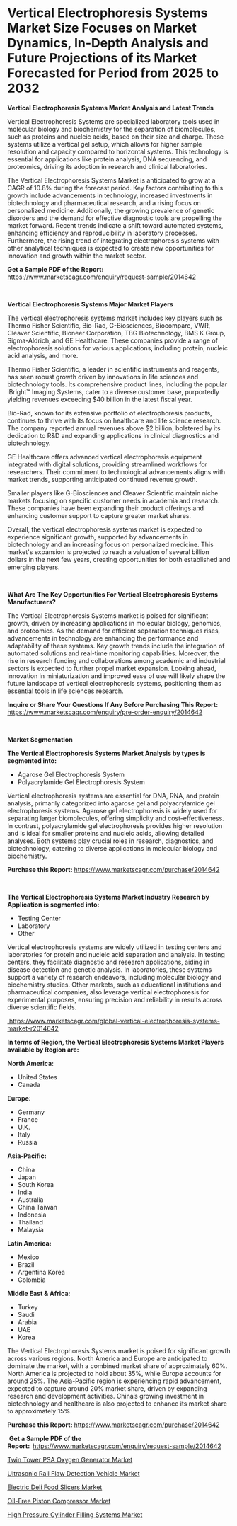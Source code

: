 <p><h1>Vertical Electrophoresis Systems Market Size Focuses on Market Dynamics, In-Depth Analysis and Future Projections of its Market Forecasted for Period from 2025 to 2032</h1></p><p><strong>Vertical Electrophoresis Systems Market Analysis and Latest Trends</strong></p>
<p><p>Vertical Electrophoresis Systems are specialized laboratory tools used in molecular biology and biochemistry for the separation of biomolecules, such as proteins and nucleic acids, based on their size and charge. These systems utilize a vertical gel setup, which allows for higher sample resolution and capacity compared to horizontal systems. This technology is essential for applications like protein analysis, DNA sequencing, and proteomics, driving its adoption in research and clinical laboratories.</p><p>The Vertical Electrophoresis Systems Market is anticipated to grow at a CAGR of 10.8% during the forecast period. Key factors contributing to this growth include advancements in technology, increased investments in biotechnology and pharmaceutical research, and a rising focus on personalized medicine. Additionally, the growing prevalence of genetic disorders and the demand for effective diagnostic tools are propelling the market forward. Recent trends indicate a shift toward automated systems, enhancing efficiency and reproducibility in laboratory processes. Furthermore, the rising trend of integrating electrophoresis systems with other analytical techniques is expected to create new opportunities for innovation and growth within the market sector.</p></p>
<p><strong>Get a Sample PDF of the Report:&nbsp;</strong> <a href="https://www.marketscagr.com/enquiry/request-sample/2014642?utm_campaign=2110&utm_medium=2&utm_source=Github&utm_content=ia&utm_term=28022025&utm_id=vertical-electrophoresis-systems">https://www.marketscagr.com/enquiry/request-sample/2014642</a></p>
<p>&nbsp;</p>
<p><strong>Vertical Electrophoresis Systems Major Market Players</strong></p>
<p><p>The vertical electrophoresis systems market includes key players such as Thermo Fisher Scientific, Bio-Rad, G-Biosciences, Biocompare, VWR, Cleaver Scientific, Bioneer Corporation, TBG Biotechnology, BMS K Group, Sigma-Aldrich, and GE Healthcare. These companies provide a range of electrophoresis solutions for various applications, including protein, nucleic acid analysis, and more.</p><p>Thermo Fisher Scientific, a leader in scientific instruments and reagents, has seen robust growth driven by innovations in life sciences and biotechnology tools. Its comprehensive product lines, including the popular iBright™ Imaging Systems, cater to a diverse customer base, purportedly yielding revenues exceeding $40 billion in the latest fiscal year.</p><p>Bio-Rad, known for its extensive portfolio of electrophoresis products, continues to thrive with its focus on healthcare and life science research. The company reported annual revenues above $2 billion, bolstered by its dedication to R&D and expanding applications in clinical diagnostics and biotechnology.</p><p>GE Healthcare offers advanced vertical electrophoresis equipment integrated with digital solutions, providing streamlined workflows for researchers. Their commitment to technological advancements aligns with market trends, supporting anticipated continued revenue growth.</p><p>Smaller players like G-Biosciences and Cleaver Scientific maintain niche markets focusing on specific customer needs in academia and research. These companies have been expanding their product offerings and enhancing customer support to capture greater market shares.</p><p>Overall, the vertical electrophoresis systems market is expected to experience significant growth, supported by advancements in biotechnology and an increasing focus on personalized medicine. This market's expansion is projected to reach a valuation of several billion dollars in the next few years, creating opportunities for both established and emerging players.</p></p>
<p>&nbsp;</p>
<p><strong>What Are The Key Opportunities For Vertical Electrophoresis Systems Manufacturers?</strong></p>
<p><p>The Vertical Electrophoresis Systems market is poised for significant growth, driven by increasing applications in molecular biology, genomics, and proteomics. As the demand for efficient separation techniques rises, advancements in technology are enhancing the performance and adaptability of these systems. Key growth trends include the integration of automated solutions and real-time monitoring capabilities. Moreover, the rise in research funding and collaborations among academic and industrial sectors is expected to further propel market expansion. Looking ahead, innovation in miniaturization and improved ease of use will likely shape the future landscape of vertical electrophoresis systems, positioning them as essential tools in life sciences research.</p></p>
<p><strong>Inquire or Share Your Questions If Any Before Purchasing This Report:</strong> <a href="https://www.marketscagr.com/enquiry/pre-order-enquiry/2014642?utm_campaign=2110&utm_medium=2&utm_source=Github&utm_content=ia&utm_term=28022025&utm_id=vertical-electrophoresis-systems">https://www.marketscagr.com/enquiry/pre-order-enquiry/2014642</a></p>
<p>&nbsp;</p>
<p><strong>Market Segmentation</strong></p>
<p><strong>The Vertical Electrophoresis Systems Market Analysis by types is segmented into:</strong></p>
<p><ul><li>Agarose Gel Electrophoresis System</li><li>Polyacrylamide Gel Electrophoresis System</li></ul></p>
<p><p>Vertical electrophoresis systems are essential for DNA, RNA, and protein analysis, primarily categorized into agarose gel and polyacrylamide gel electrophoresis systems. Agarose gel electrophoresis is widely used for separating larger biomolecules, offering simplicity and cost-effectiveness. In contrast, polyacrylamide gel electrophoresis provides higher resolution and is ideal for smaller proteins and nucleic acids, allowing detailed analyses. Both systems play crucial roles in research, diagnostics, and biotechnology, catering to diverse applications in molecular biology and biochemistry.</p></p>
<p><strong>Purchase this Report:&nbsp;</strong><a href="https://www.marketscagr.com/purchase/2014642?utm_campaign=2110&utm_medium=2&utm_source=Github&utm_content=ia&utm_term=28022025&utm_id=vertical-electrophoresis-systems">https://www.marketscagr.com/purchase/2014642</a></p>
<p>&nbsp;</p>
<p><strong>The Vertical Electrophoresis Systems Market Industry Research by Application is segmented into:</strong></p>
<p><ul><li>Testing Center</li><li>Laboratory</li><li>Other</li></ul></p>
<p><p>Vertical electrophoresis systems are widely utilized in testing centers and laboratories for protein and nucleic acid separation and analysis. In testing centers, they facilitate diagnostic and research applications, aiding in disease detection and genetic analysis. In laboratories, these systems support a variety of research endeavors, including molecular biology and biochemistry studies. Other markets, such as educational institutions and pharmaceutical companies, also leverage vertical electrophoresis for experimental purposes, ensuring precision and reliability in results across diverse scientific fields.</p></p>
<p><a href="https://www.marketscagr.com/global-vertical-electrophoresis-systems-market-r2014642?utm_campaign=2110&utm_medium=2&utm_source=Github&utm_content=ia&utm_term=28022025&utm_id=vertical-electrophoresis-systems">&nbsp;https://www.marketscagr.com/global-vertical-electrophoresis-systems-market-r2014642</a></p>
<p><strong>In terms of Region, the Vertical Electrophoresis Systems Market Players available by Region are:</strong></p>
<p>
    <p> <strong> North America: </strong>
        <ul>
            <li>United States</li>
            <li>Canada</li>
        </ul>
        </p> 
    <p> <strong> Europe: </strong>
        <ul>
            <li>Germany</li>
            <li>France</li>
            <li>U.K.</li>
            <li>Italy</li>
            <li>Russia</li>
        </ul>
        </p> 
    <p> <strong> Asia-Pacific: </strong>
        <ul>
            <li>China</li>
            <li>Japan</li>
            <li>South Korea</li>
            <li>India</li>
            <li>Australia</li>
            <li>China Taiwan</li>
            <li>Indonesia</li>
            <li>Thailand</li>
            <li>Malaysia</li>
        </ul>
        </p> 
    <p> <strong> Latin America: </strong>
        <ul>
            <li>Mexico</li>
            <li>Brazil</li>
            <li>Argentina Korea</li>
            <li>Colombia</li>
        </ul>
        </p> 
    <p> <strong> Middle East & Africa: </strong>
        <ul>
            <li>Turkey</li>
            <li>Saudi</li>
            <li>Arabia</li>
            <li>UAE</li>
            <li>Korea</li>
        </ul>
    </p>
    </p>
<p><p>The Vertical Electrophoresis Systems market is poised for significant growth across various regions. North America and Europe are anticipated to dominate the market, with a combined market share of approximately 60%. North America is projected to hold about 35%, while Europe accounts for around 25%. The Asia-Pacific region is experiencing rapid advancement, expected to capture around 20% market share, driven by expanding research and development activities. China’s growing investment in biotechnology and healthcare is also projected to enhance its market share to approximately 15%.</p></p>
<p><strong>Purchase this Report: </strong><a href="https://www.marketscagr.com/purchase/2014642?utm_campaign=2110&utm_medium=2&utm_source=Github&utm_content=ia&utm_term=28022025&utm_id=vertical-electrophoresis-systems">https://www.marketscagr.com/purchase/2014642</a></p>
<p>&nbsp;<strong>Get a Sample PDF of the Report:&nbsp;&nbsp;</strong><a href="https://www.marketscagr.com/enquiry/request-sample/2014642?utm_campaign=2110&utm_medium=2&utm_source=Github&utm_content=ia&utm_term=28022025&utm_id=vertical-electrophoresis-systems">https://www.marketscagr.com/enquiry/request-sample/2014642</a></p>
<p><strong></strong></p>
<p><p><a href="https://github.com/abbislposival/Market-Research-Report-List-1/blob/main/twin-tower-psa-oxygen-generator-market.md?utm_campaign=2110&utm_medium=2&utm_source=Github&utm_content=ia&utm_term=28022025&utm_id=vertical-electrophoresis-systems">Twin Tower PSA Oxygen Generator Market</a></p><p><a href="https://github.com/DixieGrimes/Market-Research-Report-List-1/blob/main/ultrasonic-rail-flaw-detection-vehicle-market.md?utm_campaign=2110&utm_medium=2&utm_source=Github&utm_content=ia&utm_term=28022025&utm_id=vertical-electrophoresis-systems">Ultrasonic Rail Flaw Detection Vehicle Market</a></p><p><a href="https://github.com/nathandecarvalho/Market-Research-Report-List-6/blob/main/electric-deli-food-slicers-market.md?utm_campaign=2110&utm_medium=2&utm_source=Github&utm_content=ia&utm_term=28022025&utm_id=vertical-electrophoresis-systems">Electric Deli Food Slicers Market</a></p><p><a href="https://github.com/stephaniwo144/Market-Research-Report-List-1/blob/main/oil-free-piston-compressor-market.md?utm_campaign=2110&utm_medium=2&utm_source=Github&utm_content=ia&utm_term=28022025&utm_id=vertical-electrophoresis-systems">Oil-Free Piston Compressor Market</a></p><p><a href="https://github.com/ParvinKhatun77/Market-Research-Report-List-1/blob/main/high-pressure-cylinder-filling-systems-market.md?utm_campaign=2110&utm_medium=2&utm_source=Github&utm_content=ia&utm_term=28022025&utm_id=vertical-electrophoresis-systems">High Pressure Cylinder Filling Systems Market</a></p></p>